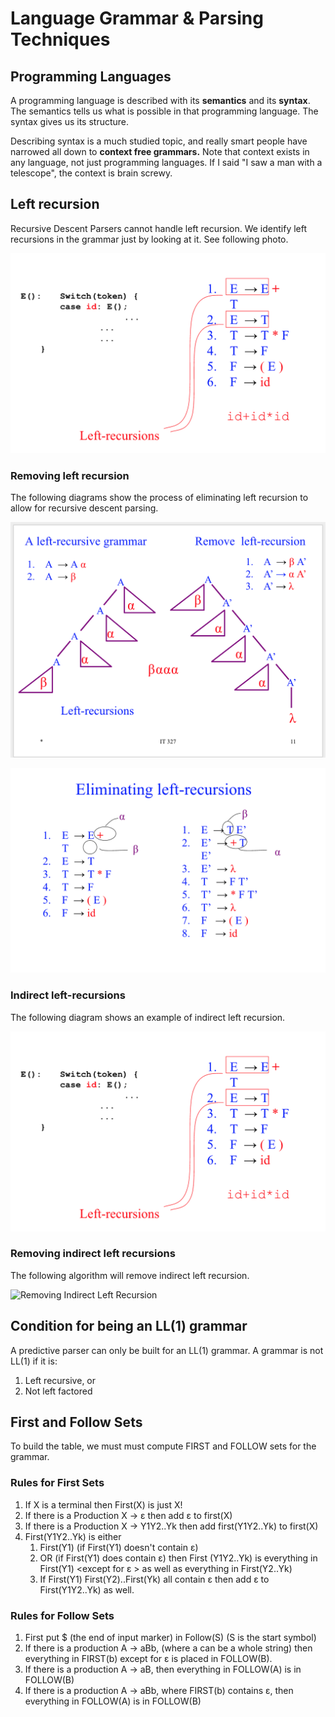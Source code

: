 # Language Grammar & Parsing Techniques

## Programming Languages
A programming language is described with its **semantics** and its **syntax**. The semantics tells us what is possible in that programming language. The syntax gives us its structure.

Describing syntax is a much studied topic, and really smart people have narrowed all down to **context free grammars.** Note that context exists in any language, not just programming languages. If I said "I saw a man with a telescope", the context is brain screwy.

## Left recursion

Recursive Descent Parsers cannot handle left recursion. We identify left recursions in the grammar just by looking at it. See following photo.

![Identifying Left Recursion](./img/gp_idleftrec.png)

### Removing left recursion

The following diagrams show the process of eliminating left recursion to allow for recursive descent parsing.

![Removing Left Recursion](./img/gp-rmleftrec.png)

![Removing Left Recursion](./img/gp-rmleftrec2.png)

### Indirect left-recursions

The following diagram shows an example of indirect left recursion.

![Identifying Indirect Left Recursion](./img/gp-idindirectrec.png)

### Removing indirect left recursions

The following algorithm will remove indirect left recursion.

![Removing Indirect Left Recursion](gp-rmindirectrec.png)

##  Condition for being an LL(1) grammar

A predictive parser can only be built for an LL(1) grammar. A grammar is not
LL(1) if it is:

1. Left recursive, or
2. Not left factored

## First and Follow Sets

To build the table, we must must compute FIRST and FOLLOW sets for the grammar.

### Rules for First Sets

1. If X is a terminal then First(X) is just X!
2. If there is a Production X → ε then add ε to first(X)
3. If there is a Production X → Y1Y2..Yk then add first(Y1Y2..Yk) to first(X)
4. First(Y1Y2..Yk) is either
    1. First(Y1) (if First(Y1) doesn't contain ε)
    2. OR (if First(Y1) does contain ε) then First (Y1Y2..Yk) is everything in First(Y1) <except for ε > as well as everything in First(Y2..Yk)
    3. If First(Y1) First(Y2)..First(Yk) all contain ε then add ε to First(Y1Y2..Yk) as well.

### Rules for Follow Sets

1. First put $ (the end of input marker) in Follow(S) (S is the start symbol)
2. If there is a production A → aBb, (where a can be a whole string) then everything in FIRST(b) except for ε is placed in FOLLOW(B).
3. If there is a production A → aB, then everything in FOLLOW(A) is in FOLLOW(B)
4. If there is a production A → aBb, where FIRST(b) contains ε, then everything in FOLLOW(A) is in FOLLOW(B)
